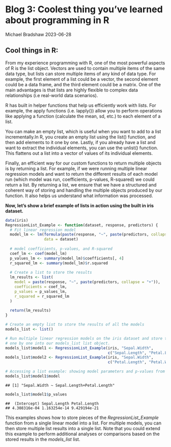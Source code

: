 Blog 3: Coolest thing you’ve learned about programming in R
================
Michael Bradshaw
2023-06-28

## Cool things in R:

From my experience programming with R, one of the most powerful aspects
of R is the list object. Vectors are used to contain multiple items of
the same data type, but lists can store multiple items of any kind of
data type. For example, the first element of a list could be a vector,
the second element could be a data frame, and the third element could be
a matrix. One of the main advantages is that lists are highly flexible
to complex data relationships (i.e real-world data scenarios).

R has built in helper functions that help us efficiently work with
lists. For example, the apply functions (i.e. lapply()) allow you to
perform operations like applying a function (calculate the mean, sd,
etc.) to each element of a list.

You can make an empty list, which is useful when you want to add to a
list incrementally.In R, you create an empty list using the list()
function, and then add elements to it one by one. Lastly, if you already
have a list and want to extract the individual elements, you can use the
unlist() function. This flattens out a list into a vector of values of
its individual elements.

Finally, an efficient way for our custom functions to return multiple
objects is by returning a list. For example, if we were running multiple
linear regression models and want to return the different results of
each model run (which model was run, coefficients, p-values, R-squared)
we could return a list. By returning a list, we ensure that we have a
structured and coherent way of storing and handling the multiple objects
produced by our function. It also helps us understand what information
was processed.

**Now, let’s show a brief example of lists in action using the built in
iris dataset.**

``` r
data(iris)
RegressionList_Example <- function(dataset, response, predictors) {
  # Fit linear regression model
  model_lm <- lm(formula(paste(response, "~", paste(predictors, collapse = "+"))), 
                 data = dataset)
  
  # model coefficients, p-values, and R-squared
  coef_lm <- coef(model_lm)
  p_values_lm <- summary(model_lm)$coefficients[, 4]
  r_squared_lm <- summary(model_lm)$r.squared
  
  # Create a list to store the results
  lm_results <- list(
    model = paste(response, "~", paste(predictors, collapse = "+")),
    coefficients = coef_lm,
    p_values = p_values_lm,
    r_squared = r_squared_lm
  )
  
  return(lm_results)
}

# Create an empty list to store the results of all the models
models_list <- list()

# Run multiple linear regression models on the iris dataset and store the results 
# one by one into our models_list list object.
models_list$model1 <- RegressionList_Example(iris, "Sepal.Width",
                                             c("Sepal.Length", "Petal.Length"))
models_list$model2 <- RegressionList_Example(iris, "Sepal.Width", 
                                             c("Petal.Length", "Petal.Width"))

# Accessing a list example: showing model parameters and p-values from model1
models_list$model1$model
```

    ## [1] "Sepal.Width ~ Sepal.Length+Petal.Length"

``` r
models_list$model1$p_values
```

    ##  (Intercept) Sepal.Length Petal.Length 
    ## 4.308316e-04 1.163254e-14 9.429194e-21

This examples shows how to store pieces of the *RegressionList_Example*
function from a single linear model into a list. For multiple models,
you can then store multiple list results into a single list. Note that
you could extend this example to perform additional analyses or
comparisons based on the stored results in the *models_list* list.

